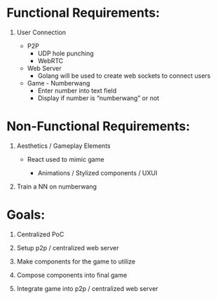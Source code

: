 # Functional Requirements:

1.  User Connection
    
	   * P2P
		    * UDP hole punching
		    *  WebRTC
	* Web Server
		* Golang will be used to create web sockets to connect users
	* Game - Numberwang
		* Enter number into text field
		* Display if number is “numberwang” or not
    

  

# Non-Functional Requirements:

1.  Aesthetics  /  Gameplay  Elements

	*  React  used  to  mimic  game

		*  Animations  /  Stylized  components  /  UXUI

2. Train  a  NN  on  numberwang

  

# Goals:

1.  Centralized PoC
    
2.  Setup p2p / centralized web server
    
3.  Make components for the game to utilize
    
4.  Compose components into final game
    
5.  Integrate game into p2p / centralized web server
